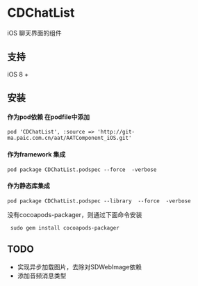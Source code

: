 # CDChatList
iOS 聊天界面的组件

## 支持

iOS 8 +

## 安装

####  作为pod依赖 在podfile中添加

```
pod 'CDChatList', :source => 'http://git-ma.paic.com.cn/aat/AATComponent_iOS.git'
```

####  作为framework 集成

```
pod package CDChatList.podspec --force  -verbose
```

####  作为静态库集成

```
pod package CDChatList.podspec --library  --force  -verbose
```


没有cocoapods-packager，则通过下面命令安装
```
 sudo gem install cocoapods-packager
```


## TODO

- 实现异步加载图片，去除对SDWebImage依赖
- 添加音频消息类型

